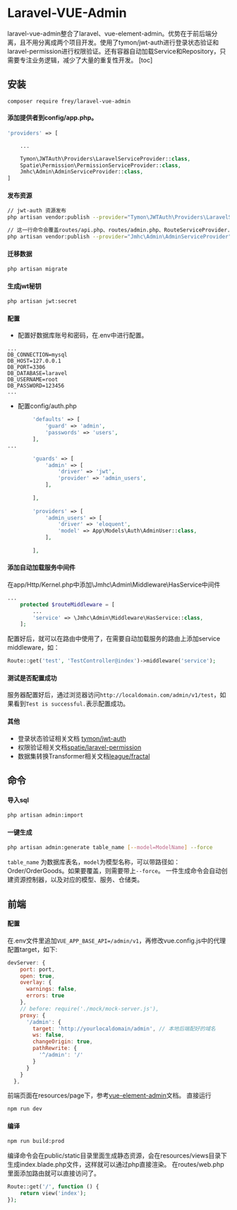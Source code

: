 # Laravel-VUE-Admin
laravel-vue-admin整合了laravel、vue-element-admin。优势在于前后端分离，且不用分离成两个项目开发。使用了tymon/jwt-auth进行登录状态验证和laravel-permission进行权限验证。还有容器自动加载Service和Repository，只需要专注业务逻辑，减少了大量的重复性开发。
[toc]
## 安装
```composer
composer require frey/laravel-vue-admin
```
#### 添加提供者到config/app.php。

```php
'providers' => [

    ...

    Tymon\JWTAuth\Providers\LaravelServiceProvider::class,
    Spatie\Permission\PermissionServiceProvider::class,
    Jmhc\Admin\AdminServiceProvider::class,
]
```
#### 发布资源

```bash
// jwt-auth 资源发布
php artisan vendor:publish --provider="Tymon\JWTAuth\Providers\LaravelServiceProvider"

// 这一行命令会覆盖routes/api.php、routes/admin.php、RouteServiceProvider.php 以及Exceptions/Handler.php
php artisan vendor:publish --provider="Jmhc\Admin\AdminServiceProvider" --force
```

#### 迁移数据
```bash
php artisan migrate
```

#### 生成jwt秘钥
```bash
php artisan jwt:secret
```
#### 配置

* 配置好数据库账号和密码，在.env中进行配置。
```.dotenv
...
DB_CONNECTION=mysql
DB_HOST=127.0.0.1
DB_PORT=3306
DB_DATABASE=laravel
DB_USERNAME=root
DB_PASSWORD=123456
...
```
* 配置config/auth.php
```php
        'defaults' => [
            'guard' => 'admin',
            'passwords' => 'users',
        ],
...

        'guards' => [
            'admin' => [
                'driver' => 'jwt',
                'provider' => 'admin_users',
            ],
        
        ],
        
        'providers' => [
            'admin_users' => [
                'driver' => 'eloquent',
                'model' => App\Models\Auth\AdminUser::class,
            ],
    
        ],

```
#### 添加自动加载服务中间件
在app/Http/Kernel.php中添加\Jmhc\Admin\Middleware\HasService中间件
```php
...
    protected $routeMiddleware = [
        ...
        'service' => \Jmhc\Admin\Middleware\HasService::class,
    ];
```
配置好后，就可以在路由中使用了，在需要自动加载服务的路由上添加service middleware，如：
```php
Route::get('test', 'TestController@index')->middleware('service');
```

#### 测试是否配置成功

服务器配置好后，通过浏览器访问```http://localdomain.com/admin/v1/test```，如果看到```Test is successful.```表示配置成功。

#### 其他

- 登录状态验证相关文档 [tymon/jwt-auth](https://jwt-auth.readthedocs.io/en/develop/)
- 权限验证相关文档[spatie/laravel-permission](https://docs.spatie.be/laravel-permission/v3/introduction/)
- 数据集转换Transformer相关文档[league/fractal](https://fractal.thephpleague.com/)

## 命令
#### 导入sql
```bash
php artisan admin:import
```
#### 一键生成
```bash
php artisan admin:generate table_name [--model=ModelName] --force
```
```table_name``` 为数据库表名，```model```为模型名称，可以带路径如：Order/OrderGoods。如果要覆盖，则需要带上```--force```。
一件生成命令会自动创建资源控制器，以及对应的模型、服务、仓储类。


## 前端

#### 配置

在.env文件里追加```VUE_APP_BASE_API=/admin/v1```，再修改vue.config.js中的代理配置target，如下:
```javascript
devServer: {
    port: port,
    open: true,
    overlay: {
      warnings: false,
      errors: true
    },
    // before: require('./mock/mock-server.js'),
    proxy: {
      '/admin': {
        target: 'http://yourlocaldomain/admin', // 本地后端配好的域名
        ws: false,
        changeOrigin: true,
        pathRewrite: {
          '^/admin': '/'
        }
      }
    }
  },
```
前端页面在resources/page下，参考[vue-element-admin](https://panjiachen.github.io/vue-element-admin-site/zh/)文档。
直接运行
```bash
npm run dev
```
#### 编译
```bash
npm run build:prod
```
编译命令会在public/static目录里面生成静态资源，会在resources/views目录下生成index.blade.php文件，这样就可以通过php直接渲染。
在routes/web.php里面添加路由就可以直接访问了。
```php
Route::get('/', function () {
    return view('index');
});
```
